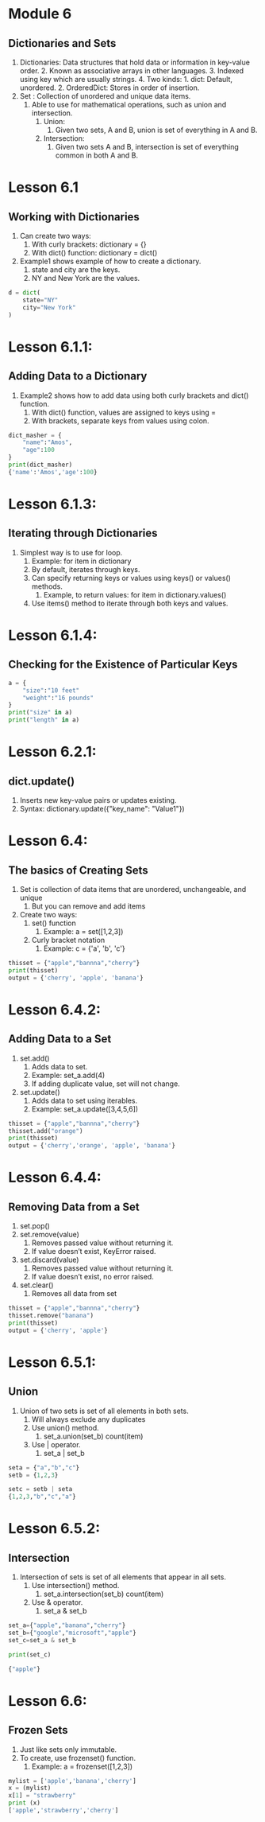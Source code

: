# Module 6 
## Dictionaries and Sets

1. Dictionaries: Data structures that hold data or information in key-value order. 
	2. Known as associative arrays in other languages. 
	3. Indexed using key which are usually strings.
	4. Two kinds:
		1. dict: Default, unordered.
		2. OrderedDict: Stores in order of insertion.
2. Set : Collection of unordered and unique data items.
	1. Able to use for mathematical operations, such as union and intersection.
		1. Union: 
			1. Given two sets, A and B, union is set of everything in A and B.
		2. Intersection: 
			1. Given two sets A and B, intersection is set of everything common in both A and B.
# Lesson 6.1
## Working with Dictionaries
1. Can create two ways:
	1. With curly brackets: dictionary = {}
	2. With dict() function: dictionary = dict()
2. Example1 shows example of how to create a dictionary.
	1. state and city are the keys.
	2. NY and New York are the values.
```python
d = dict(
	state="NY"
	city="New York"
)
```

# Lesson 6.1.1: 
## Adding Data to a Dictionary

1. Example2 shows how to add data using both curly brackets and dict() function.
	1. With dict() function, values are assigned to keys using = 
	2. With brackets, separate keys from values using colon.
```python
dict_masher = {
	"name":"Amos",
	"age":100
}
print(dict_masher)
{'name':'Amos','age':100}
```

# Lesson 6.1.3:
## Iterating through Dictionaries

1. Simplest way is to use for loop.
	1. Example: for item in dictionary
	2. By default, iterates through keys.
	3. Can specify returning keys or values using keys() or values() methods.
		1. Example, to return values: for item in dictionary.values()
	4. Use items() method to iterate through both keys and values.

# Lesson 6.1.4:
## Checking for the Existence of Particular Keys
```python
a = {
	"size":"10 feet"
	"weight":"16 pounds"
}
print("size" in a)
print("length" in a)
```

# Lesson 6.2.1:
## dict.update()

1. Inserts new key-value pairs or updates existing.
2. Syntax: dictionary.update({"key_name": "Value1"})

# Lesson 6.4: 
## The basics of Creating Sets
1.  Set is collection of data items that are unordered, unchangeable, and unique
	1. But you can remove and add items
2. Create two ways:
	1. set() function
		1. Example: a = set([1,2,3])
	2. Curly bracket notation
		1. Example: c = {'a', 'b', 'c'}

```python
thisset = {"apple","bannna","cherry"}
print(thisset)
output = {'cherry', 'apple', 'banana'}
```

# Lesson 6.4.2: 
## Adding Data to a Set
1. set.add()
	1. Adds data to set.
	2. Example: set_a.add(4)
	3. If adding duplicate value, set will not change.
2. set.update()
	1. Adds data to set using iterables.
	2. Example: set_a.update([3,4,5,6])

```python
thisset = {"apple","bannna","cherry"}
thisset.add("orange")
print(thisset)
output = {'cherry','orange', 'apple', 'banana'}
```

# Lesson 6.4.4: 
## Removing Data from a Set

1. set.pop()
2. set.remove(value)
	1. Removes passed value without returning it.
	2. If value doesn’t exist, KeyError raised.
3. set.discard(value)
	1. Removes passed value without returning it.
	2. If value doesn’t exist, no error raised.
4. set.clear()
	1. Removes all data from set

```python
thisset = {"apple","bannna","cherry"}
thisset.remove("banana")
print(thisset)
output = {'cherry', 'apple'}
```

# Lesson 6.5.1:
## Union

1. Union of two sets is set of all elements in both sets.
	1. Will always exclude any duplicates
	2. Use union() method.
		1. set_a.union(set_b) count(item)
	3. Use | operator.
		1. set_a | set_b 
```python
seta = {"a","b","c"}
setb = {1,2,3}

setc = setb | seta
{1,2,3,"b","c","a"}
```

# Lesson 6.5.2:
## Intersection

1. Intersection of sets is set of all elements that appear in all sets.
	1. Use intersection() method.
		1. set_a.intersection(set_b) count(item)
	2. Use & operator.
		1. set_a & set_b
```python
set_a={"apple","banana","cherry"}
set_b={"google","microsoft","apple"}
set_c=set_a & set_b

print(set_c)

{"apple"}
```

# Lesson 6.6:
## Frozen Sets

1. Just like sets only immutable.
2. To create, use frozenset() function.
	1. Example: a = frozenset([1,2,3])
```python
mylist = ['apple','banana','cherry']
x = (mylist)
x[1] = "strawberry"
print (x)
['apple','strawberry','cherry']

```